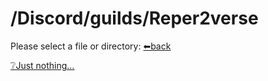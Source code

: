 # /Discord/guilds/Reper2verse
Please select a file or directory:
[⬅back](https://reper2.github.io/Downloadable-Files/md/Discord/guilds/guilds)

[❔Just nothing…]()
